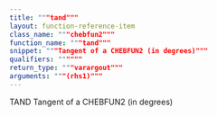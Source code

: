 ```yaml
---
title: """tand"""
layout: function-reference-item
class_name: """chebfun2"""
function_name: """tand"""
snippet: """Tangent of a CHEBFUN2 (in degrees)"""
qualifiers: """"""
return_type: """varargout"""
arguments: """(rhs1)"""
---
```


 TAND  Tangent of a CHEBFUN2 (in degrees)
